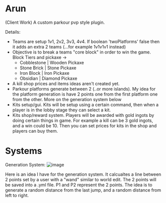 # Arun
(Client Work) A custom parkour pvp style plugin.

Details:
- Teams are setup 1v1, 2v2, 3v3, 4v4. If boolean 'twoPlatforms' false then it adds an extra 2 teams (...for example 1v1v1v1 instead)
- Objective is to break a teams "core block" in order to win the game. Block Tiers and pickaxe ->
  - Cobblestone | Wooden Pickaxe
  - Stone Brick | Stone Pickaxe
  - Iron Block | Iron Pickaxe
  - Obsidian | Diamond Pickaxe
- A kill shop prices and items ideas aren't created yet.
- Parkour platforms generate between 2 (..or more islands). My idea for the platform generation is have 2 points one from the first platform one from the other. More on the generation system below
- Kits setup/gui. Kits will be setup using a certain command, then when a player is in the lobby stage they can select a kit.
- Kits shop/reward system. Players will be awarded with gold ingots by doing certain things in game. For example a kill can be 3 gold ingots, and a win could be 10. Then you can set prices for kits in the shop and players can buy them.

# Systems

Generation System:
![image](https://user-images.githubusercontent.com/56208524/112507516-b51cc000-8d5c-11eb-8ebe-e8d49b829980.png)

Here is an idea I have for the generation system. It calcualtes a line between 2 points set by a user with a "wand" similar to world edit. The 2 points will be saved into a .yml file. P1 and P2 represent the 2 points. The idea is to generate a random distance from the last jump, and a random distance from left to right.
